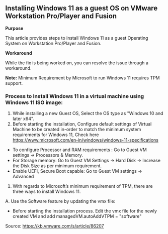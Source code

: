 ## Installing Windows 11 as a guest OS on VMware Workstation Pro/Player and Fusion

**Purpose**            

This article provides steps to install Windows 11 as a guest Operating System on Workstation Pro/Player and Fusion.

**Workaround**            

While the fix is being worked on, you can resolve the issue through a workaround.

**Note:** Minimum Requirement by Microsoft to run Windows 11 requires TPM support.

### **Process to Install Windows 11 in a virtual machine using Windows 11 ISO image:**

1. While installing a new Guest OS, Select the OS type as "Windows 10 and later x64".
2. Before starting the installation, Configure default settings of Virtual  Machine to be created in-order to match the minimum system  requirements for Windows 11, Check here https://www.microsoft.com/en-in/windows/windows-11-specifications

- To configure Processor and RAM requirements : Go to Guest VM settings -> Processors & Memory.
- For Storage memory: Go to Guest VM Settings -> Hard Disk -> Increase the Disk Size as per minimum requirement.
- Enable UEFI, Secure Boot capable: Go to Guest VM settings -> Advanced                     

1. With regards to Microsoft’s minimum requirement of TPM, there are three ways to install Windows 11.

  A. Use the Software feature by updating the vmx file:

- Before starting the installation process. Edit the vmx file for the newly created VM and add managedVM.autoAddVTPM = "software"

Source: https://kb.vmware.com/s/article/86207